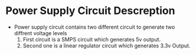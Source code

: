 # Power Supply Circuit Descreption

* Power supply circuit contains two different circuit to generate two diffrent voltage levels
  1. First circuit is a SMPS circuit which generates 5v output.
  2. Second one is a linear regulator circuit which generates 3.3v Output.
